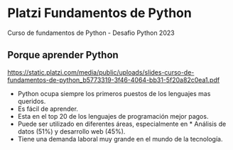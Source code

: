 # Platzi Fundamentos de Python
Curso de fundamentos de Python - Desafio Python 2023

## Porque aprender Python 
https://static.platzi.com/media/public/uploads/slides-curso-de-fundamentos-de-python_b5773319-3f46-4064-bb31-5f20a82c0ea1.pdf

* Python ocupa siempre los primeros puestos de los lenguajes mas queridos.
* Es fácil de aprender.
* Esta en el top 20 de los lenguajes de programación mejor pagos.
* Puede ser utilizado en diferentes áreas, especialmente en * Análisis de datos (51%) y desarrollo web (45%).
* Tiene una demanda laboral muy grande en el mundo de la tecnología.